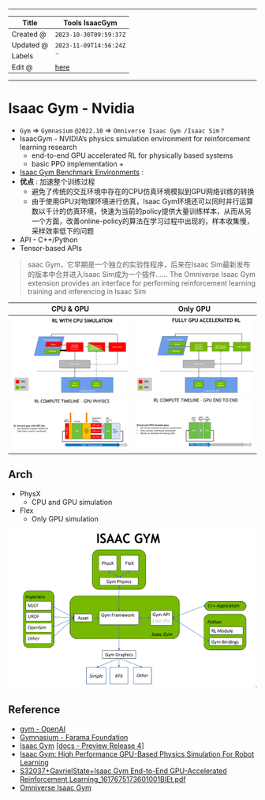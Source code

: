 -----

| Title     | Tools IsaacGym                                        |
| --------- | ----------------------------------------------------- |
| Created @ | `2023-10-30T09:59:37Z`                                |
| Updated @ | `2023-11-09T14:56:24Z`                                |
| Labels    | \`\`                                                  |
| Edit @    | [here](https://github.com/junxnone/aiwiki/issues/452) |

-----

# Isaac Gym - Nvidia

  - `Gym` =\> `Gymnasium` `@2022.10` =\> `Omniverse Isaac Gym /Isaac
    Sim？`
  - IsaacGym - NVIDIA’s physics simulation environment for reinforcement
    learning research
      - end-to-end GPU accelerated RL for physically based systems
      - basic PPO implementation +
  - [Isaac Gym Benchmark
    Environments](https://github.com/NVIDIA-Omniverse/IsaacGymEnvs?tab=readme-ov-file#isaac-gym-benchmark-environments)
    :
  - **优点** : 加速整个训练过程
      - 避免了传统的交互环境中存在的CPU仿真环境模拟到GPU网络训练的转换
      - 由于使用GPU对物理环境进行仿真，Isaac
        Gym环境还可以同时并行运算数以千计的仿真环境，快速为当前的policy提供大量训练样本，从而从另一个方面，改善online-policy的算法在学习过程中出现的，样本收集慢，采样效率低下的问题
  - API - C++/Python
  - Tensor-based APIs

> saac Gym，它早期是一个独立的实验性程序，后来在Isaac Sim最新发布的版本中合并进入Isaac Sim成为一个插件......
> The Omniverse Isaac Gym extension provides an interface for performing
> reinforcement learning training and inferencing in Isaac Sim

| CPU & GPU                                                    | Only GPU                                                     |
| ------------------------------------------------------------ | ------------------------------------------------------------ |
| ![image](media/3ebc60f0b1cfdcbbbe007d5e64467baa4af66beb.png) | ![image](media/5e07d027ad7490925e54249995d0f8c228145cb9.png) |
| ![image](media/2a1a43b35c8fe69ce6c2b3ae2249d5254564ccd9.png) | ![image](media/dac525bdf0f443d7a6237d49c57d23a19be7f9f1.png) |

## Arch

  - PhysX
      - CPU and GPU simulation
  - Flex
      - Only GPU simulation

![image](media/47e3b11ddd876511292749a48bbe564536af5844.png)

## Reference

  - [gym - OpenAI](https://github.com/openai/gym)
  - [Gymnasium - Farama
    Foundation](https://github.com/Farama-Foundation/Gymnasium)
  - [Isaac Gym](https://developer.nvidia.com/isaac-gym) [\[docs -
    Preview
    Release 4\]](https://junxnone.github.io/isaacgymdocs/index.html)
  - [Isaac Gym: High Performance GPU-Based Physics Simulation For Robot
    Learning](https://sites.google.com/view/isaacgym-nvidia)
  - [S32037+GavrielState+Isaac Gym End-to-End GPU-Accelerated
    Reinforcement
    Learning\_1617675173601001BlEt.pdf](https://github.com/junxnone/aiwiki/files/13268138/S32037%2BGavrielState%2BIsaac.Gym.End-to-End.GPU-Accelerated.Reinforcement.Learning_1617675173601001BlEt.pdf)
  - [Omniverse Isaac
    Gym](https://docs.omniverse.nvidia.com/isaacsim/latest/isaac_gym_tutorials/index.html?highlight=gym#isaac-gym)

